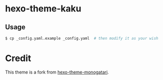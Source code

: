 # hexo-theme-kaku

## Usage

```bash
$ cp _config.yaml.example _config.yaml  # then modify it as your wish
```

# Credit

This theme is a fork from [hexo-theme-monogatari](https://github.com/foreachsam/hexo-theme-monogatari).

